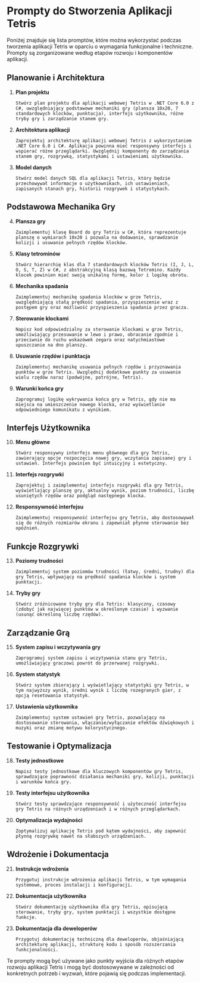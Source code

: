 # Prompty do Stworzenia Aplikacji Tetris

Poniżej znajduje się lista promptów, które można wykorzystać podczas tworzenia aplikacji Tetris w oparciu o wymagania funkcjonalne i techniczne. Prompty są zorganizowane według etapów rozwoju i komponentów aplikacji.

## Planowanie i Architektura

1. **Plan projektu**
   ```
   Stwórz plan projektu dla aplikacji webowej Tetris w .NET Core 6.0 z C#, uwzględniający podstawowe mechaniki gry (plansza 10x20, 7 standardowych klocków, punktacja), interfejs użytkownika, różne tryby gry i zarządzanie stanem gry.
   ```

2. **Architektura aplikacji**
   ```
   Zaprojektuj architekturę aplikacji webowej Tetris z wykorzystaniem .NET Core 6.0 i C#. Aplikacja powinna mieć responsywny interfejs i wspierać różne przeglądarki. Uwzględnij komponenty do zarządzania stanem gry, rozgrywką, statystykami i ustawieniami użytkownika.
   ```

3. **Model danych**
   ```
   Stwórz model danych SQL dla aplikacji Tetris, który będzie przechowywał informacje o użytkownikach, ich ustawieniach, zapisanych stanach gry, historii rozgrywek i statystykach.
   ```

## Podstawowa Mechanika Gry

4. **Plansza gry**
   ```
   Zaimplementuj klasę Board do gry Tetris w C#, która reprezentuje planszę o wymiarach 10x20 i pozwala na dodawanie, sprawdzanie kolizji i usuwanie pełnych rzędów klocków.
   ```

5. **Klasy tetrominów**
   ```
   Stwórz hierarchię klas dla 7 standardowych klocków Tetris (I, J, L, O, S, T, Z) w C#, z abstrakcyjną klasą bazową Tetromino. Każdy klocek powinien mieć swoją unikalną formę, kolor i logikę obrotu.
   ```

6. **Mechanika spadania**
   ```
   Zaimplementuj mechanikę spadania klocków w grze Tetris, uwzględniającą stałą prędkość spadania, przyspieszenie wraz z postępem gry oraz możliwość przyspieszenia spadania przez gracza.
   ```

7. **Sterowanie klockami**
   ```
   Napisz kod odpowiedzialny za sterowanie klockami w grze Tetris, umożliwiający przesuwanie w lewo i prawo, obracanie zgodnie i przeciwnie do ruchu wskazówek zegara oraz natychmiastowe upuszczanie na dno planszy.
   ```

8. **Usuwanie rzędów i punktacja**
   ```
   Zaimplementuj mechanikę usuwania pełnych rzędów i przyznawania punktów w grze Tetris. Uwzględnij dodatkowe punkty za usuwanie wielu rzędów naraz (podwójne, potrójne, Tetris).
   ```

9. **Warunki końca gry**
   ```
   Zaprogramuj logikę wykrywania końca gry w Tetris, gdy nie ma miejsca na umieszczenie nowego klocka, oraz wyświetlanie odpowiedniego komunikatu z wynikiem.
   ```

## Interfejs Użytkownika

10. **Menu główne**
    ```
    Stwórz responsywny interfejs menu głównego dla gry Tetris, zawierający opcje rozpoczęcia nowej gry, wczytania zapisanej gry i ustawień. Interfejs powinien być intuicyjny i estetyczny.
    ```

11. **Interfejs rozgrywki**
    ```
    Zaprojektuj i zaimplementuj interfejs rozgrywki dla gry Tetris, wyświetlający planszę gry, aktualny wynik, poziom trudności, liczbę usuniętych rzędów oraz podgląd następnego klocka.
    ```

12. **Responsywność interfejsu**
    ```
    Zaimplementuj responsywność interfejsu gry Tetris, aby dostosowywał się do różnych rozmiarów ekranu i zapewniał płynne sterowanie bez opóźnień.
    ```

## Funkcje Rozgrywki

13. **Poziomy trudności**
    ```
    Zaimplementuj system poziomów trudności (łatwy, średni, trudny) dla gry Tetris, wpływający na prędkość spadania klocków i system punktacji.
    ```

14. **Tryby gry**
    ```
    Stwórz zróżnicowane tryby gry dla Tetris: klasyczny, czasowy (zdobyć jak najwięcej punktów w określonym czasie) i wyzwanie (usunąć określoną liczbę rzędów).
    ```

## Zarządzanie Grą

15. **System zapisu i wczytywania gry**
    ```
    Zaprogramuj system zapisu i wczytywania stanu gry Tetris, umożliwiający graczowi powrót do przerwanej rozgrywki.
    ```

16. **System statystyk**
    ```
    Stwórz system zbierający i wyświetlający statystyki gry Tetris, w tym najwyższy wynik, średni wynik i liczbę rozegranych gier, z opcją resetowania statystyk.
    ```

17. **Ustawienia użytkownika**
    ```
    Zaimplementuj system ustawień gry Tetris, pozwalający na dostosowanie sterowania, włączanie/wyłączanie efektów dźwiękowych i muzyki oraz zmianę motywu kolorystycznego.
    ```

## Testowanie i Optymalizacja

18. **Testy jednostkowe**
    ```
    Napisz testy jednostkowe dla kluczowych komponentów gry Tetris, sprawdzające poprawność działania mechaniki gry, kolizji, punktacji i warunków końca gry.
    ```

19. **Testy interfejsu użytkownika**
    ```
    Stwórz testy sprawdzające responsywność i użyteczność interfejsu gry Tetris na różnych urządzeniach i w różnych przeglądarkach.
    ```

20. **Optymalizacja wydajności**
    ```
    Zoptymalizuj aplikację Tetris pod kątem wydajności, aby zapewnić płynną rozgrywkę nawet na słabszych urządzeniach.
    ```

## Wdrożenie i Dokumentacja

21. **Instrukcje wdrożenia**
    ```
    Przygotuj instrukcje wdrożenia aplikacji Tetris, w tym wymagania systemowe, proces instalacji i konfiguracji.
    ```

22. **Dokumentacja użytkownika**
    ```
    Stwórz dokumentację użytkownika dla gry Tetris, opisującą sterowanie, tryby gry, system punktacji i wszystkie dostępne funkcje.
    ```

23. **Dokumentacja dla deweloperów**
    ```
    Przygotuj dokumentację techniczną dla deweloperów, objaśniającą architekturę aplikacji, strukturę kodu i sposób rozszerzania funkcjonalności.
    ```

Te prompty mogą być używane jako punkty wyjścia dla różnych etapów rozwoju aplikacji Tetris i mogą być dostosowywane w zależności od konkretnych potrzeb i wyzwań, które pojawią się podczas implementacji.
